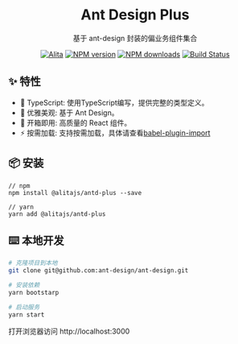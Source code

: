 
<h1 align="center">Ant Design Plus</h1>

<div align="center">
基于 ant-design 封装的偏业务组件集合

[![Alita](https://img.shields.io/badge/alitajs-ant%20design%20plus-blue.svg)](https://github.com/alitajs/ant-design-plus)
[![NPM version](https://img.shields.io/npm/v/@alitajs/antd-plus.svg?style=flat)](https://npmjs.org/package/@alitajs/antd-plus)
[![NPM downloads](http://img.shields.io/npm/dm/@alitajs/antd-plus.svg?style=flat)](https://npmjs.org/package/@alitajs/antd-plus)
[![Build Status](https://travis-ci.com/alitajs/ant-design-plus.svg?branch=master)](https://travis-ci.com/alitajs/ant-design-plus)
</div>

## ✨ 特性

* 🚀 TypeScript: 使用TypeScript编写，提供完整的类型定义。
* 💎 优雅美观: 基于 Ant Design。
* 🎉 开箱即用: 高质量的 React 组件。
* ⚡️ 按需加载: 支持按需加载，具体请查看[babel-plugin-import](https://github.com/ant-design/babel-plugin-import)

## 📦 安装

```
// npm
npm install @alitajs/antd-plus --save

// yarn
yarn add @alitajs/antd-plus
```

## ⌨️ 本地开发

```bash
# 克隆项目到本地
git clone git@github.com:ant-design/ant-design.git

# 安装依赖
yarn bootstarp

# 启动服务
yarn start
```

打开浏览器访问 http://localhost:3000
